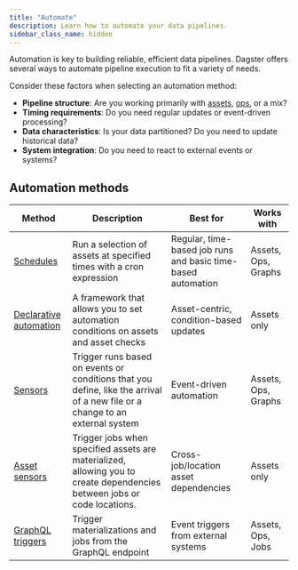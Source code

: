 ```yaml
---
title: "Automate"
description: Learn how to automate your data pipelines.
sidebar_class_name: hidden
---
```


Automation is key to building reliable, efficient data pipelines. Dagster offers several ways to automate pipeline execution to fit a variety of needs.

Consider these factors when selecting an automation method:

* **Pipeline structure**: Are you working primarily with [assets](/guides/build/assets/), [ops](/guides/build/ops), or a mix?
* **Timing requirements**: Do you need regular updates or event-driven processing?
* **Data characteristics**: Is your data partitioned? Do you need to update historical data?
* **System integration**: Do you need to react to external events or systems?

## Automation methods

| Method                       | Description                                | Best for                     | Works with                               |
| ---------------------------- | ------------------------------------------ | ---------------------------- | ---------------------------------------- |
| [Schedules](schedules/) | Run a selection of assets at specified times with a cron expression | Regular, time-based job runs and basic time-based automation | Assets, Ops, Graphs |
| [Declarative automation](declarative-automation/) |  A framework that allows you to set automation conditions on assets and asset checks | Asset-centric, condition-based updates | Assets only         |
| [Sensors](sensors/)     |  Trigger runs based on events or conditions that you define, like the arrival of a new file or a change to an external system | Event-driven automation                | Assets, Ops, Graphs |
| [Asset sensors](asset-sensors) | Trigger jobs when specified assets are materialized, allowing you to create dependencies between jobs or code locations. | Cross-job/location asset dependencies  | Assets only         |
| [GraphQL triggers](/guides/operate/graphql/) | Trigger materializations and jobs from the GraphQL endpoint      | Event triggers from external systems   | Assets, Ops, Jobs   |
